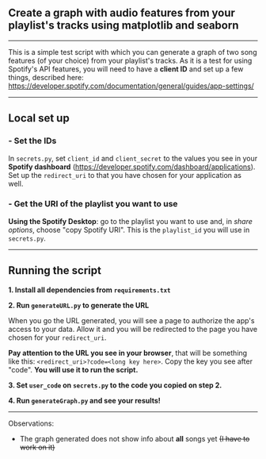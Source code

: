 ## Create a graph with audio features from your playlist's tracks using matplotlib and seaborn
***
This is a simple test script with which you can generate a graph of two song features (of your choice) from your playlist's tracks.
As it is a test for using Spotify's API features, you will need to have a **client ID** and set up a few things, described here: https://developer.spotify.com/documentation/general/guides/app-settings/
***

## Local set up
### - Set the IDs
In `secrets.py`, set `client_id` and `client_secret` to the values you see in your **Spotify dashboard** (https://developer.spotify.com/dashboard/applications).
Set up the `redirect_uri` to that you have chosen for your application as well.
### - Get the URI of the playlist you want to use
**Using the Spotify Desktop**: go to the playlist you want to use and, in _share options_, choose "copy Spotify URI". This is the `playlist_id` you will use in `secrets.py`.

***
## Running the script
**1. Install all dependencies from `requirements.txt`**

**2. Run `generateURL.py` to generate the URL**

When you go the URL generated, you will see a page to authorize the app's access to your data. Allow it and you will be redirected to the page you have chosen for your `redirect_uri`. 

**Pay attention
to the URL you see in your browser**, that will be something like this: `<redirect_uri>?code=<long key here>`. Copy the key you see after "code". **You 
will use it to run the script.**

**3. Set `user_code` on `secrets.py` to the code you copied on step 2.**

**4. Run `generateGraph.py` and see your results!**

***
Observations: 
- The graph generated does not show info about **all** songs yet ~~(I have to work on it)~~
